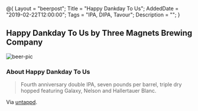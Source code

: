 @{ 
 Layout = "beerpost"; 
 Title = "Happy Dankday To Us"; 
 AddedDate = "2019-02-22T12:00:00"; 
 Tags = "IPA, DIPA, Tavour"; 
 Description = ""; 
 } 
 

## Happy Dankday To Us by Three Magnets Brewing Company

![beer-pic]

### About Happy Dankday To Us

> Fourth anniversary double IPA, seven pounds per barrel, triple dry hopped featuring Galaxy, Nelson and Hallertauer Blanc. 

Via [untappd][untappd-url].

[untappd-url]: <https://untappd.com/b/three-magnets-brewing-company-happy-dankday-to-us/2945312>
[beer-pic]: https://jasonpowley.com/assets/img/2019-02-22-happy-dankday-to-us.jpeg "Happy Dankday To Us by Three Magnets Brewing Company"

